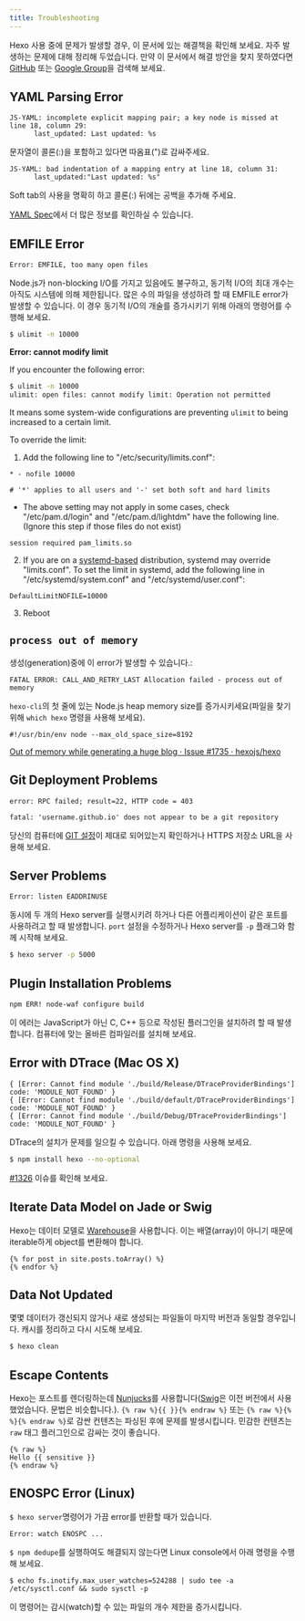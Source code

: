 ```yaml
---
title: Troubleshooting
---
```

Hexo 사용 중에 문제가 발생할 경우, 이 문서에 있는 해결책을 확인해 보세요. 자주 발생하는 문제에 대해 정리해 두었습니다. 만약 이 문서에서 해결 방안을 찾지 못하였다면 [GitHub](https://github.com/hexojs/hexo/issues) 또는 [Google Group](https://groups.google.com/group/hexo)을 검색해 보세요.

## YAML Parsing Error

``` plain
JS-YAML: incomplete explicit mapping pair; a key node is missed at line 18, column 29:
      last_updated: Last updated: %s
```

문자열이 콜론(:)을 포함하고 있다면 따옴표(")로 감싸주세요.

``` plain
JS-YAML: bad indentation of a mapping entry at line 18, column 31:
      last_updated:"Last updated: %s"
```

Soft tab의 사용을 명확히 하고 콜론(:) 뒤에는 공백을 추가해 주세요.

[YAML Spec](http://www.yaml.org/spec/1.2/spec.html)에서 더 많은 정보를 확인하실 수 있습니다.

## EMFILE Error

``` plain
Error: EMFILE, too many open files
```

Node.js가 non-blocking I/O를 가지고 있음에도 불구하고, 동기적 I/O의 최대 개수는 아직도 시스템에 의해 제한됩니다. 많은 수의 파일을 생성하려 할 때 EMFILE error가 발생할 수 있습니다. 이 경우 동기적 I/O의 개술를 증가시키기 위해 아래의 명령어를 수행해 보세요.

``` bash
$ ulimit -n 10000
```

**Error: cannot modify limit**

If you encounter the following error:

``` bash
$ ulimit -n 10000
ulimit: open files: cannot modify limit: Operation not permitted
```

It means some system-wide configurations are preventing `ulimit` to being increased to a certain limit.

To override the limit:

1. Add the following line to "/etc/security/limits.conf":

  ```
  * - nofile 10000

  # '*' applies to all users and '-' set both soft and hard limits
  ```

  * The above setting may not apply in some cases, check "/etc/pam.d/login" and "/etc/pam.d/lightdm" have the following line. (Ignore this step if those files do not exist)

  ```
  session required pam_limits.so
  ```

2. If you are on a [systemd-based](https://en.wikipedia.org/wiki/Systemd#Adoption) distribution, systemd may override "limits.conf". To set the limit in systemd, add the following line in "/etc/systemd/system.conf" and "/etc/systemd/user.conf":

  ```
  DefaultLimitNOFILE=10000
  ```

3. Reboot

## `process out of memory`

생성(generation)중에 이 error가 발생할 수 있습니다.:
```
FATAL ERROR: CALL_AND_RETRY_LAST Allocation failed - process out of memory
```

`hexo-cli`의 첫 줄에 있는 Node.js heap memory size를 증가시키세요(파일을 찾기 위해 `which hexo` 명령을 사용해 보세요).

```
#!/usr/bin/env node --max_old_space_size=8192
```

[Out of memory while generating a huge blog · Issue #1735 · hexojs/hexo](https://github.com/hexojs/hexo/issues/1735)

## Git Deployment Problems

``` plain
error: RPC failed; result=22, HTTP code = 403

fatal: 'username.github.io' does not appear to be a git repository
```

당신의 컴퓨터에 [GIT 설정](https://help.github.com/articles/set-up-git)이 제대로 되어있는지 확인하거나 HTTPS 저장소 URL을 사용해 보세요.

## Server Problems

``` plain
Error: listen EADDRINUSE
```

동시에 두 개의 Hexo server를 실행시키려 하거나 다른 어플리케이션이 같은 포트를 사용하려고 할 때 발생합니다. `port` 설정을 수정하거나 Hexo server를 `-p` 플래그와 함께 시작해 보세요.

``` bash
$ hexo server -p 5000
```

## Plugin Installation Problems

``` plain
npm ERR! node-waf configure build
```

이 에러는 JavaScript가 아닌 C, C++ 등으로 작성된 플러그인을 설치하려 할 때 발생합니다. 컴퓨터에 맞는 올바른 컴파일러를 설치해 보세요.

## Error with DTrace (Mac OS X)

```plain
{ [Error: Cannot find module './build/Release/DTraceProviderBindings'] code: 'MODULE_NOT_FOUND' }
{ [Error: Cannot find module './build/default/DTraceProviderBindings'] code: 'MODULE_NOT_FOUND' }
{ [Error: Cannot find module './build/Debug/DTraceProviderBindings'] code: 'MODULE_NOT_FOUND' }
```

DTrace의 설치가 문제를 일으킬 수 있습니다. 아래 명령을 사용해 보세요.
```sh
$ npm install hexo --no-optional
```
[#1326](https://github.com/hexojs/hexo/issues/1326#issuecomment-113871796) 이슈를 확인해 보세요.

## Iterate Data Model on Jade or Swig

Hexo는 데이터 모델로 [Warehouse]을 사용합니다. 이는 배열(array)이 아니기 때문에 iterable하게 object를 변환해야 합니다.

```
{% for post in site.posts.toArray() %}
{% endfor %}
```

## Data Not Updated

몇몇 데이터가 갱신되지 않거나 새로 생성되는 파일들이 마지막 버전과 동일할 경우입니다. 캐시를 정리하고 다시 시도해 보세요.

``` bash
$ hexo clean
```

## Escape Contents

Hexo는 포스트를 렌더링하는데 [Nunjucks]를 사용합니다([Swig]은 이전 버전에서 사용했었습니다. 문법은 비슷합니다.). `{% raw %}{{ }}{% endraw %}` 또는 `{% raw %}{% %}{% endraw %}`로 감싼 컨텐츠는 파싱된 후에 문제를 발생시킵니다. 민감한 컨텐츠는 `raw` 태그 플러그인으로 감싸는 것이 좋습니다.

```
{% raw %}
Hello {{ sensitive }}
{% endraw %}
```
## ENOSPC Error (Linux)
`$ hexo server`명령어가 가끔 error를 반환할 때가 있습니다.
```
Error: watch ENOSPC ...
```
`$ npm dedupe`를 실행하여도 해결되지 않는다면 Linux console에서 아래 명령을 수행해 보세요.
```
$ echo fs.inotify.max_user_watches=524288 | sudo tee -a /etc/sysctl.conf && sudo sysctl -p
```
이 명령어는 감시(watch)할 수 있는 파일의 개수 제한을 증가시킵니다.

[Warehouse]: https://github.com/hexojs/warehouse
[Swig]: http://paularmstrong.github.io/swig/
[Nunjucks]: http://mozilla.github.io/nunjucks/
